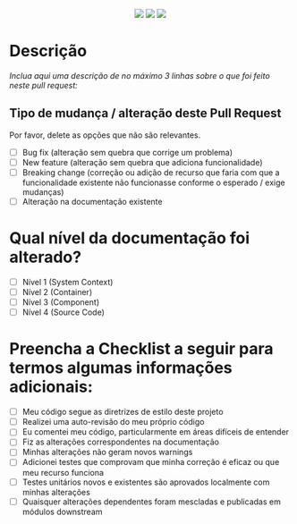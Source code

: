 <p align="center">
  <img src="https://badgen.net/badge/icon/Google%20Play/green?icon=googleplay&label"/>
  <img src="https://badgen.net/badge/license/MIT/blue?icon=label"/>
  <img src="https://badgen.net/badge/authors/MurylloEx,%20Kelvin,%20Luiz%20Gustavo/red?icon=label"/>
</p>

# Descrição

*Inclua aqui uma descrição de no máximo 3 linhas sobre o que foi feito neste pull request:*

## Tipo de mudança / alteração deste Pull Request

Por favor, delete as opções que não são relevantes.

- [ ] Bug fix (alteração sem quebra que corrige um problema)
- [ ] New feature (alteração sem quebra que adiciona funcionalidade)
- [ ] Breaking change (correção ou adição de recurso que faria com que a funcionalidade existente não funcionasse conforme o esperado / exige mudanças)
- [ ] Alteração na documentação existente

# Qual nível da documentação foi alterado?

- [ ] Nível 1 (System Context)
- [ ] Nível 2 (Container)
- [ ] Nível 3 (Component)
- [ ] Nível 4 (Source Code)

# Preencha a Checklist a seguir para termos algumas informações adicionais:

- [ ] Meu código segue as diretrizes de estilo deste projeto
- [ ] Realizei uma auto-revisão do meu próprio código
- [ ] Eu comentei meu código, particularmente em áreas difíceis de entender
- [ ] Fiz as alterações correspondentes na documentação
- [ ] Minhas alterações não geram novos warnings
- [ ] Adicionei testes que comprovam que minha correção é eficaz ou que meu recurso funciona
- [ ] Testes unitários novos e existentes são aprovados localmente com minhas alterações
- [ ] Quaisquer alterações dependentes foram mescladas e publicadas em módulos downstream
